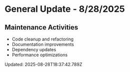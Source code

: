 # General Update - 8/28/2025

## Maintenance Activities

- Code cleanup and refactoring
- Documentation improvements
- Dependency updates
- Performance optimizations

Updated: 2025-08-28T18:37:42.789Z
